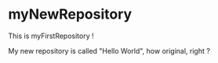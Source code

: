 # myNewRepository
This is myFirstRepository !


My new repository is called "Hello World",
how original, right ?

